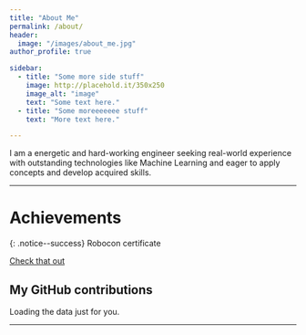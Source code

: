 ```yaml
---
title: "About Me"
permalink: /about/
header:
  image: "/images/about_me.jpg"
author_profile: true

sidebar:
  - title: "Some more side stuff"
    image: http://placehold.it/350x250
    image_alt: "image"
    text: "Some text here."
  - title: "Some moreeeeeee stuff"
    text: "More text here."

---
```


I am a energetic and hard-working engineer seeking real-world experience with outstanding technologies like Machine Learning and eager to apply concepts and develop acquired skills.

---
# Achievements

{: .notice--success}
Robocon certificate

<a href="https://www.slideshare.net/PranavNatekar/roboconcert" class="btn btn--primary">Check that out</a>




## My GitHub contributions

<!-- Include the library. -->
<script
  src="https://unpkg.com/github-calendar@latest/dist/github-calendar.min.js"
></script>

<!-- Optionally, include the theme (if you don't want to struggle to write the CSS) -->
<link
   rel="stylesheet"
   href="https://unpkg.com/github-calendar@latest/dist/github-calendar-responsive.css"
/>

<!-- Prepare a container for your calendar. -->
<div class="calendar">
    <!-- Loading stuff -->
    Loading the data just for you.
</div>

<script>
    GitHubCalendar(".calendar", "pranav6670");
    // or enable responsive functionality
    GitHubCalendar(".calendar", "pranav6670", { responsive: true });
</script>

---
